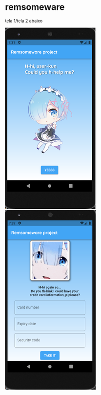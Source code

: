 # remsomeware

tela 1/tela 2 abaixo

![Alt text](remsapp/lib/assets/imgs/rems1.png)   ![Alt text](remsapp/lib/assets/imgs/rems2.png)
